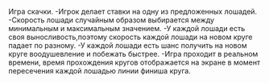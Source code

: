  Игра скачки.
-Игрок делает ставки на одну из предложенных лошадей.
-Скорость лошади случайным образом выбирается между минимальным и максимальным значением.
-У каждой лошади есть своя выносливость,поэтому скорость каждой лошади на новом круге падает по разному.
-У каждой лошади есть шанс получить на новом круге воодушевление и побежать быстрее.
-Игра проходит в реальном времени, время прохождения кругов отображается на экране в момент пересечения каждой лошадью
линии финиша круга.
